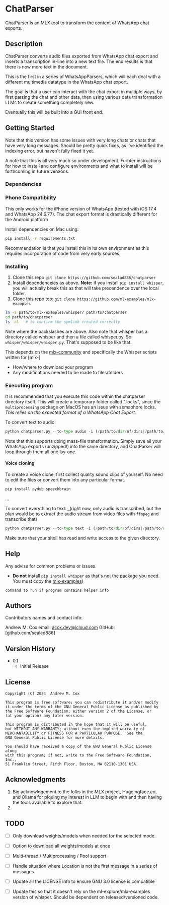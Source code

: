 # ChatParser

ChatParser is an MLX tool to transform the content of WhatsApp chat exports. 


## Description

ChatParser converts audio files exported from WhatsApp chat export and inserts a transcription 
in-line into a new text file. The end results is that there is now more text in the document.

This is the first in a series of WhatsAppParsers, which will each deal with a different 
multimedia datatype in the WhatsApp chat export. 

The goal is that a user can interact with the chat export in multiple ways, by first 
parsing the chat and other data, then using various data transformation LLMs to create 
something completely new.

Eventually this will be built into a GUI front end.

## Getting Started

Note that this version has some issues with very long chats or chats that have very long messages. Should be pretty quick fixes, as I've identified the indexing error, but haven't fully fixed it yet. 

A note that this is all very much so under development. Furhter instructions for how to 
install and configure environments and what to install will be forthcoming in future versions. 

### Dependencies

### Phone Compatibility
This only works for the iPhone version of WhatsApp (tested with iOS 17.4 and WhatsApp 24.6.77). 
The chat export format is drastically different for the Android platform

Install dependencies on Mac using:
```bash
pip install -r requirements.txt
```

Recommendation is that you install this in its own environment as this requires incorporation of code from very early sources. 

### Installing

1. Clone this repo `git clone https://github.com/sealad886/chatparser`
1. Install dependenceies as above. **Note:** if you install `pip install whisper`, you will actually break this as that will take precendence over the local folder.
1. Clone this repo too: `git clone https://github.com/ml-examples/mlx-examples`

```bash
ln -s path/to/mlx-examples/whisper/ path/to/chatparser
cd path/to/chatparser
ls -al   # to confirm the symlink created correctly
```
Note where the backslashes are above. Also note that whisper has a directory called whisper and then a file called whisper.py. So: `whisper/whisper/whisper.py`. That's supposed to be like that.

This depends on the [mlx-community](https://huggingface.io/mlx-community) and specifically the Whisper scripts written for 
[mlx-]
* How/where to download your program
* Any modifications needed to be made to files/folders

### Executing program

It is recommended that you execute this code within the chatparser directory itself. 
This will create a temporary folder called ".locks", since the `multiprocessing` package on MacOS has
an issue with semaphore locks.
_This relies on the expected format of a WhatsApp Chat Export._

To convert text to audio:
```python
python chatparser.py --to-type audio -i (/path/to/dir/of/dirs|/path/to/dir)
```
Note that this supports doing mass-file transformation. Simply save all your WhatsApp exports (unzipped!) into the same directory, and 
ChatParser will loop through them all one-by-one. 

#### Voice cloning
To create a voice clone, first collect quality sound clips of yourself. No need to edit the files or convert them into any particular format.
```bash
pip install pydub speechbrain
```
...

To convert everything to text:
_(right now, only audio is transcribed, but the plan would be to extract the audio stream from video files with `ffmpeg` and transcribe that)
```python
python chatparser.py --to-type text -i (/path/to/dir/of/dirs|/path/to/dir) [-m|--model {small, medium, large-v1, etc}]
```

Make sure that your shell has read and write access to the given directory.

## Help

Any advise for common problems or issues.
* **Do not** install `pip install whisper` as that's not the package you need. You must copy the [mlx-examples](ml-exambles/))
```
command to run if program contains helper info
```

## Authors

Contributors names and contact info:

Andrew M. Cox
email: acox.dev@icloud.com
GitHub: [github.com/sealad886]

## Version History

* 0.1
    * Initial Release

## License

    Copyright (C) 2024  Andrew M. Cox

    This program is free software; you can redistribute it and/or modify
    it under the terms of the GNU General Public License as published by
    the Free Software Foundation; either version 2 of the License, or
    (at your option) any later version.

    This program is distributed in the hope that it will be useful,
    but WITHOUT ANY WARRANTY; without even the implied warranty of
    MERCHANTABILITY or FITNESS FOR A PARTICULAR PURPOSE.  See the
    GNU General Public License for more details.

    You should have received a copy of the GNU General Public License along
    with this program; if not, write to the Free Software Foundation, Inc.,
    51 Franklin Street, Fifth Floor, Boston, MA 02110-1301 USA.

## Acknowledgments
1. Big acknowldgement to the folks in the MLX project, Huggingface.co, and Ollama for piquing my interest in LLM to begin with and then having the tools available to explore that. 
1. 

## TODO
- [ ] Only download weights/models when needed for the selected mode.
- [ ] Option to download all weights/models at once
- [ ] Multi-thread / Multiprocessing / Pool support
- [ ] Handle situation where Location is not the first message in a series of messages.
- [ ] Update all the LICENSE info to ensure GNU 3.0 license is compatible
- [ ] Update this so that it doesn't rely on the ml-explore/mlx-examples version of whisper. Should be dependent on released/versioned code. 
    
